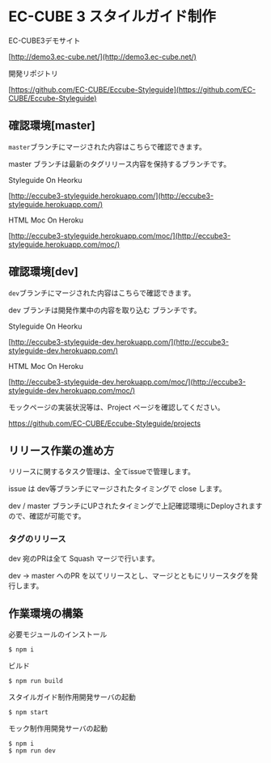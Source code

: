 # EC-CUBE 3 スタイルガイド制作

EC-CUBE3デモサイト

[http://demo3.ec-cube.net/](http://demo3.ec-cube.net/)

開発リポジトリ　

[https://github.com/EC-CUBE/Eccube-Styleguide](https://github.com/EC-CUBE/Eccube-Styleguide)

## 確認環境[master]

`master`ブランチにマージされた内容はこちらで確認できます。

master ブランチは最新のタグリリース内容を保持するブランチです。

Styleguide On Heorku 

[http://eccube3-styleguide.herokuapp.com/](http://eccube3-styleguide.herokuapp.com/)

HTML Moc On Heroku 

[http://eccube3-styleguide.herokuapp.com/moc/](http://eccube3-styleguide.herokuapp.com/moc/)

## 確認環境[dev]

`dev`ブランチにマージされた内容はこちらで確認できます。

dev ブランチは開発作業中の内容を取り込む ブランチです。

Styleguide On Heorku 

[http://eccube3-styleguide-dev.herokuapp.com/](http://eccube3-styleguide-dev.herokuapp.com/)

HTML Moc On Heroku 

[http://eccube3-styleguide-dev.herokuapp.com/moc/](http://eccube3-styleguide-dev.herokuapp.com/moc/)

モックページの実装状況等は、Project ページを確認してください。

https://github.com/EC-CUBE/Eccube-Styleguide/projects

## リリース作業の進め方

リリースに関するタスク管理は、全てissueで管理します。

issue は dev等ブランチにマージされたタイミングで close します。

dev / master ブランチにUPされたタイミングで上記確認環境にDeployされますので、確認が可能です。


### タグのリリース

dev 宛のPRは全て Squash マージで行います。

dev -> master へのPR を以てリリースとし、マージとともにリリースタグを発行します。





## 作業環境の構築

必要モジュールのインストール

````
$ npm i 
````

ビルド

````
$ npm run build
````

スタイルガイド制作用開発サーバの起動

````
$ npm start
````

モック制作用開発サーバの起動

````
$ npm i 
$ npm run dev
````
